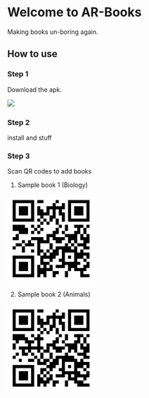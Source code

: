 # Welcome to AR-Books
Making books un-boring again.

## How to use
### Step 1

Download the apk.

[<img src="https://www.batball11.com/images/android_btn.png" data-canonical-src="https://www.batball11.com/images/android_btn.png" width="300" />](https://github.com/BlueBreakingBugs/book-visualizer/releases/latest/download/ar-book.apk)
### Step 2
install and stuff
### Step 3
Scan QR codes to add books
1. Sample book 1 (Biology)

![scan to add sample biology book](https://github.com/BlueBreakingBugs/book-visualizer/raw/master/readme-assets/biology.jpeg)

2. Sample book 2 (Animals)

![Scan to add Sample book 2 (Animals)](https://github.com/BlueBreakingBugs/book-visualizer/raw/master/readme-assets/animal.jpeg)
